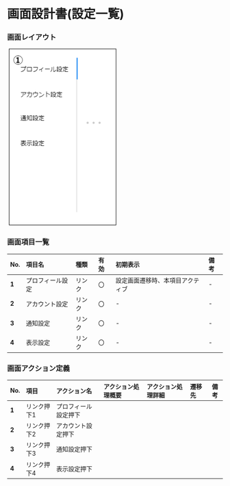 # 画面設計書(設定一覧)

### 画面レイアウト

<span  id="images">![設定一覧](../../reference/2_bd/img/2.1.3/sc050/sc050.png "設定一覧")</span>

### 画面項目一覧
| No.   | 項目名           | 種類   | 有効 | 初期表示                         | 備考 |
| :---- | :--------------- | :----- | :--- | :------------------------------- | :--- |
| **1** | プロフィール設定 | リンク | 〇   | 設定画面遷移時、本項目アクティブ | -    |
| **2** | アカウント設定   | リンク | 〇   | -                                | -    |
| **3** | 通知設定         | リンク | 〇   | -                                | -    |
| **4** | 表示設定         | リンク | 〇   | -                                | -    |

### 画面アクション定義

| No.   | 項目        | アクション名         | アクション処理概要 | アクション処理詳細 | 遷移先 | 備考 |
| :---- | :---------- | :------------------- | :----------------- | :----------------- | :----- | ---- |
| **1** | リンク押下1 | プロフィール設定押下 |                    |                    |        |      |
| **2** | リンク押下2 | アカウント設定押下   |                    |                    |        |      |
| **3** | リンク押下3 | 通知設定押下         |                    |                    |        |      |
| **4** | リンク押下4 | 表示設定押下         |                    |                    |        |      |